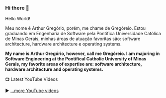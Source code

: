 ### Hi there 👋

Hello World!

Meu nome é Arthur Gregório, porém, me chame de Gregóreio. Estou graduando em Engenharia de Software pela Pontifica Universidade Católica de Minas Gerais, minhas áreas de atuação favoritas são: software architecture, hardware architecture e operating systems.

__My name is Arthur Gregório, however, call me Gregóreio. I am majoring in Software Engineering at the Pontifical Catholic University of Minas Gerais, my favorite areas of expertise are: software architecture, hardware architecture and operating systems.__

📺 Latest YouTube Videos

<!-- YOUTUBE-VIDEOS-LIST:START -->
<!-- YOUTUBE-VIDEOS-LIST:END -->


▶ [...more YouTube videos](https://www.youtube.com/channel/UCAlswkPpSbd4ip_oGcTQZWg?sub_confirmation=1)
